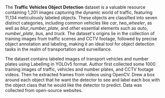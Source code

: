 The **Traffic Vehicles Object Detection** dataset is a valuable resource containing 1,201 images capturing the dynamic world of traffic, featuring 11,134 meticulously labeled objects. These objects are classified into seven distinct categories, including common vehicles like *car*, *two_wheeler*, as well as *blur_number_plate*, and other essential elements such as *auto*, *number_plate*, *bus*, and *truck*. The dataset's origins lie in the collection of training images from traffic scenes and CCTV footage, followed by precise object annotation and labeling, making it an ideal tool for object detection tasks in the realm of transportation and surveillance.

The dataset contains labeled images of transport vehicles and number plates using LabelImg in YOLOv5 format. Author first collected some 1000 training images of traffic, vehicles and number plates, and CCTV footage videos. Then he extracted frames from videos using OpenCV. Drew a box around each object that he want the detector to see and label each box with the object class that he would like the detector to predict. Data was collected from open-source websites.

